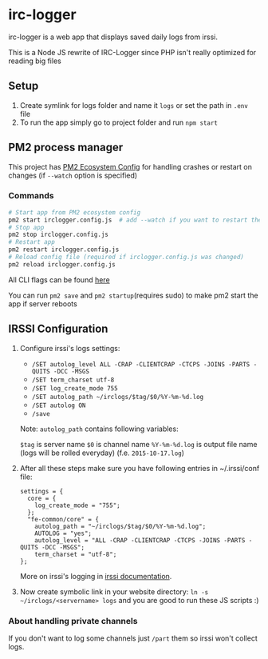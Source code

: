 # irc-logger

irc-logger is a web app that displays saved daily logs from irssi.

This is a Node JS rewrite of IRC-Logger since PHP isn't really optimized for reading big files

## Setup

1. Create symlink for logs folder and name it `logs` or set the path in `.env` file
2. To run the app simply go to project folder and run `npm start`



## PM2 process manager
   This project has [PM2 Ecosystem Config](https://pm2.keymetrics.io/docs/usage/application-declaration/) for handling crashes or restart on changes (if `--watch` option is specified)

### Commands
```bash
# Start app from PM2 ecosystem config
pm2 start irclogger.config.js  # add --watch if you want to restart the app on changes
# Stop app
pm2 stop irclogger.config.js
# Restart app 
pm2 restart irclogger.config.js
# Reload config file (required if irclogger.config.js was changed)
pm2 reload irclogger.config.js
```
All CLI flags can be found [here](https://pm2.io/docs/runtime/reference/pm2-cli/)

You can run `pm2 save` and `pm2 startup`(requires sudo) to make pm2 start the app if server reboots


## IRSSI Configuration
1. Configure irssi's logs settings:
   * `/SET autolog_level ALL -CRAP -CLIENTCRAP -CTCPS -JOINS -PARTS -QUITS -DCC -MSGS`
   * `/SET term_charset utf-8`
   * `/SET log_create_mode 755`
   * `/SET autolog_path ~/irclogs/$tag/$0/%Y-%m-%d.log`
   * `/SET autolog ON`
   * `/save`

   Note: `autolog_path` contains following variables:

   `$tag` is server name
   `$0` is channel name
   `%Y-%m-%d.log` is output file name (logs will be rolled everyday) (f.e. `2015-10-17.log`)

2. After all these steps make sure you have following entries in ~/.irssi/conf file:

   ```
   settings = {
     core = {
       log_create_mode = "755";
     };
     "fe-common/core" = {
       autolog_path = "~/irclogs/$tag/$0/%Y-%m-%d.log";
       AUTOLOG = "yes";
       autolog_level = "ALL -CRAP -CLIENTCRAP -CTCPS -JOINS -PARTS -QUITS -DCC -MSGS";
       term_charset = "utf-8";
   };
   ```

   More on irssi's logging in [irssi documentation](http://www.irssi.org/documentation).

3. Now create symbolic link in your website directory: `ln -s ~/irclogs/<servername> logs` and you are good to run these JS scripts :)

### About handling private channels
If you don't want to log some channels just `/part` them so irssi won't collect logs.
